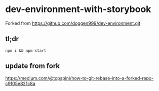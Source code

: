 # dev-environment-with-storybook

Forked from https://github.com/doggen999/dev-environment.git

## tl;dr

`npm i && npm start`

## update from fork

https://medium.com/@topspinj/how-to-git-rebase-into-a-forked-repo-c9f05e821c8a

